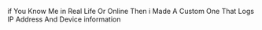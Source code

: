 if You Know Me in Real Life Or Online Then i Made A Custom One That Logs IP Address And Device information
